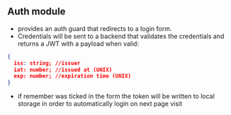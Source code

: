 ## Auth module

- provides an auth guard that redirects to a login form.
- Credentials will be sent to a backend that validates the credentials and returns a JWT with a payload when valid:

```json
{
  iss: string; //issuer
  iat: number; //issued at (UNIX)
  exp: number; //expiration time (UNIX)
}
```

- if remember was ticked in the form the token will be written to local storage in order to automatically login on next page visit
